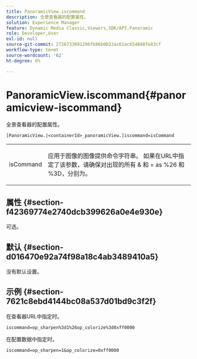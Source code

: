 ```yaml
---
title: PanoramicView.iscommand
description: 全景查看器的配置属性。
solution: Experience Manager
feature: Dynamic Media Classic,Viewers,SDK/API,Panoramic
role: Developer,User
exl-id: null
source-git-commit: 2726733691296fb86b0022ac61ac654848fe83cf
workflow-type: tm+mt
source-wordcount: '62'
ht-degree: 6%

---
```


# PanoramicView.iscommand{#panoramicview-iscommand}

全景查看器的配置属性。

` [PanoramicView.|<containerId>_panoramicView.]iscommand=isCommand `

<table id="table_43A84C1044574A6FAB8CE67D71AAD5EC"> 
 <tbody> 
  <tr> 
   <td colname="col1"> <p> <span class="codeph"> <span class="varname"> isCommand</span> </span> </p> </td> 
   <td colname="col2"> <p> 应用于图像的图像提供命令字符串。  如果在URL中指定了该参数，请确保对出现的所有 <span class="codeph"> &amp;</span> 和 <span class="codeph"> =</span> as <span class="codeph"> %26</span> 和 <span class="codeph"> %3D</span>，分别为。 </p> </td> 
  </tr> 
 </tbody> 
</table>


## 属性 {#section-f42369774e2740dcb399626a0e4e930e}

可选。

## 默认 {#section-d016470e92a74f98a18c4ab3489410a5}

没有默认设置。

## 示例 {#section-7621c8ebd4144bc08a537d01bd9c3f2f}

在查看器URL中指定时。

```
iscommand=op_sharpen%3d1%26op_colorize%3d0xff0000
```

在配置数据中指定时。

```
iscommand=op_sharpen=1&op_colorize=0xff0000
```
